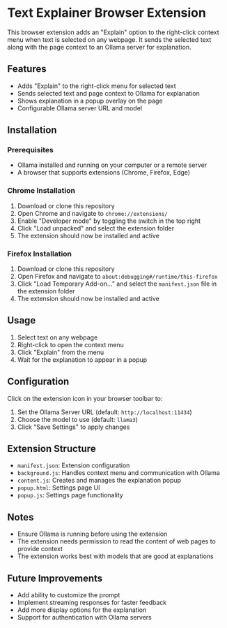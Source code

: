 # Text Explainer Browser Extension

This browser extension adds an "Explain" option to the right-click context menu when text is selected on any webpage. It sends the selected text along with the page context to an Ollama server for explanation.

## Features

- Adds "Explain" to the right-click menu for selected text
- Sends selected text and page context to Ollama for explanation
- Shows explanation in a popup overlay on the page
- Configurable Ollama server URL and model

## Installation

### Prerequisites

- Ollama installed and running on your computer or a remote server
- A browser that supports extensions (Chrome, Firefox, Edge)

### Chrome Installation

1. Download or clone this repository
2. Open Chrome and navigate to `chrome://extensions/`
3. Enable "Developer mode" by toggling the switch in the top right
4. Click "Load unpacked" and select the extension folder
5. The extension should now be installed and active

### Firefox Installation

1. Download or clone this repository
2. Open Firefox and navigate to `about:debugging#/runtime/this-firefox`
3. Click "Load Temporary Add-on..." and select the `manifest.json` file in the extension folder
4. The extension should now be installed and active

## Usage

1. Select text on any webpage
2. Right-click to open the context menu
3. Click "Explain" from the menu
4. Wait for the explanation to appear in a popup

## Configuration

Click on the extension icon in your browser toolbar to:

1. Set the Ollama Server URL (default: `http://localhost:11434`)
2. Choose the model to use (default: `llama3`)
3. Click "Save Settings" to apply changes

## Extension Structure

- `manifest.json`: Extension configuration
- `background.js`: Handles context menu and communication with Ollama
- `content.js`: Creates and manages the explanation popup
- `popup.html`: Settings page UI
- `popup.js`: Settings page functionality

## Notes

- Ensure Ollama is running before using the extension
- The extension needs permission to read the content of web pages to provide context
- The extension works best with models that are good at explanations

## Future Improvements

- Add ability to customize the prompt
- Implement streaming responses for faster feedback
- Add more display options for the explanation
- Support for authentication with Ollama servers
